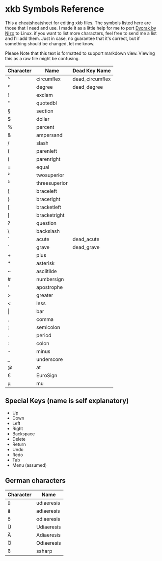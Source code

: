 # xkb Symbols Reference
This a cheatsheatsheet for editing xkb files. The symbols listed here are those that I need and use.
I made it as a little help for me to port [Dvorak by Nizo](https://github.com/theNizo/DvorakByNizo-German) to Linux.
if you want to list more characters, feel free to send me a list and I'll add them.
Just in case, no guarantee that it's correct, but if something should be changed, let me know.

Please Note that this text is formatted to support markdown view. Viewing this as a raw file might be confusing.

| Character | Name | Dead Key Name |
|-|-|-|
| ^ | circumflex | dead_circumflex |
| ° | degree | dead_degree |
| ! | exclam | |
| " | quotedbl | |
| § | section | |
| $ | dollar | |
| % | percent | |
| & | ampersand | |
| / | slash | |
| ( | parenleft | |
| ) | parenright | |
| = | equal | |
| ² | twosuperior | |
| ³ | threesuperior | |
| { | braceleft | |
| } | braceright | |
| \[ | bracketleft | |
| \] | bracketright | |
| ? | question | |
| \ | backslash | |
| ´ | acute | dead_acute |
| \` | grave | dead_grave |
| \+ | plus | |
| \* | asterisk | |
| ~ | asciitilde | |
| # | numbersign | |
| ' | apostrophe | |
| > | greater | |
| < | less | |
| \| | bar | |
| , | comma | |
| ; | semicolon | |
| . | period | |
| : | colon | |
| \- | minus | |
| _ | underscore | |
| @ | at | |
| € | EuroSign | |
| µ | mu | |

## Special Keys (name is self explanatory)

* Up
* Down
* Left
* Right
* Backspace
* Delete
* Return
* Undo
* Redo
* Tab
* Menu (assumed)

## German characters

| Character | Name |
|-|-|
| ü | udiaeresis |
| ä | adiaeresis |
| ö | odiaeresis |
| Ü | Udiaeresis |
| Ä | Adiaeresis |
| Ö | Odiaeresis |
| ß | ssharp |
